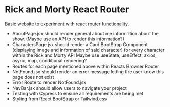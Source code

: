 # Rick and Morty React Router

Basic website to experiment with react router functionality.

- AboutPage.jsx should render general about me information about the show. (Maybe use an API to render this information?)
- CharactersPage.jsx should render a Card BootStrap Component (displaying image and information of said character) for every character within the Rick and Morty API Maybe use useState, useEffect, axios, async, map, conditional rendering?
- Routes for each page mentioned above within Reacts Browser Router
- NotFound.jsx should render an error message letting the user know this page does not exist
- Error Route to render NotFound.jsx
- NavBar.jsx should allow users to navigate your project
- Testing with Cypress to ensure all requirements are being met
- Styling from React BootStrap or Tailwind.css


